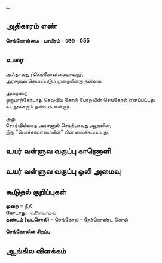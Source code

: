 உ


## அதிகாரம் எண்

**செங்கோன்மை - பாயிரம் - ௦௫௫ - 055**

## உரை

அஃதாவது _(செங்கோன்மையாவது)_,  
அரசனால் செய்யப்படும் முறையினது தன்மை.  

அம்முறை  
ஒருபாற்கோடாது செவ்விய கோல் போறலின் செங்கோல் எனப்பட்டது.  
வடநூலாரும் தண்டம் என்றார்.  

அது  
சோர்வில்லாத அரசனால் செயற்பாலது ஆகலின்,  
இது "பொச்சாவாமையின்" பின் வைக்கப்பட்டது.

## உயர் வள்ளுவ வகுப்பு காணொளி


## உயர் வள்ளுவ வகுப்பு ஒலி அமைவு 


## கூடுதல் குறிப்புகள்

**முறை** = நீதி  
**கோடாது** - வளையாமல்  
**தண்டம் (வடசொல்)** - செங்கோல் - நேர்கொண்ட கோல்

**செங்கோலின் சிறப்பு** 

## ஆங்கில விளக்கம்

